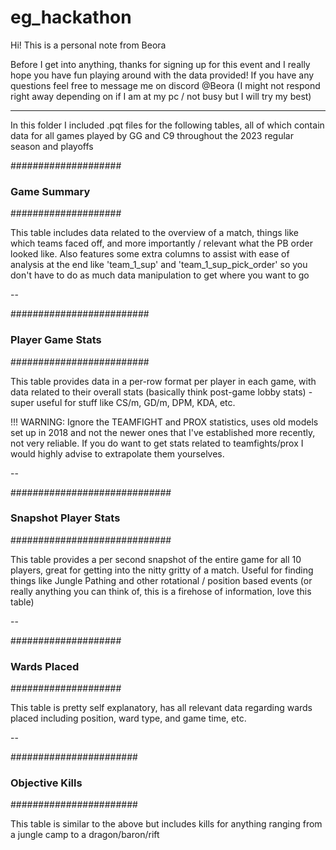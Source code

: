 # eg_hackathon
Hi! This is a personal note from Beora

Before I get into anything, thanks for signing up for this event and I really hope you have fun playing around with the data provided! If you have any questions feel free to message me on discord @Beora (I might not respond right away depending on if I am at my pc / not busy but I will try my best)

----------------------------------------------------------

In this folder I included .pqt files for the following tables, all of which contain data for all games played by GG and C9 throughout the 2023 regular season and playoffs

####################
### Game Summary ###
####################

This table includes data related to the overview of a match, things like which teams faced off, and more importantly / relevant what the PB order looked like. Also features some extra columns to assist with ease of analysis at the end like 'team_1_sup' and 'team_1_sup_pick_order' so you don't have to do as much data manipulation to get where you want to go

--

#########################
### Player Game Stats ###
#########################

This table provides data in a per-row format per player in each game, with data related to their overall stats (basically think post-game lobby stats) - super useful for stuff like CS/m, GD/m, DPM, KDA, etc. 

!!! WARNING: Ignore the TEAMFIGHT and PROX statistics, uses old models set up in 2018 and not the newer ones that I've established more recently, not very reliable. If you do want to get stats related to teamfights/prox I would highly advise to extrapolate them yourselves. 

--

#############################
### Snapshot Player Stats ###
#############################

This table provides a per second snapshot of the entire game for all 10 players, great for getting into the nitty gritty of a match. Useful for finding things like Jungle Pathing and other rotational / position based events (or really anything you can think of, this is a firehose of information, love this table)

--

####################
### Wards Placed ###
####################

This table is pretty self explanatory, has all relevant data regarding wards placed including position, ward type, and game time, etc.

--

#######################
### Objective Kills ###
#######################

This table is similar to the above but includes kills for anything ranging from a jungle camp to a dragon/baron/rift





